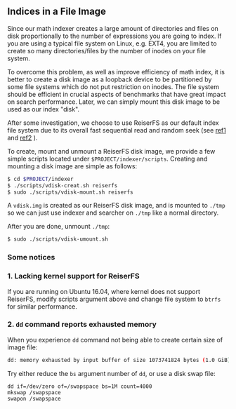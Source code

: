 ## Indices in a File Image
Since our math indexer creates a large amount of directories and
files on disk proportionally to the number of expressions you are
going to index.
If you are using a typical file system on Linux, e.g. EXT4, you are
limited to create so many directories/files by the number of inodes
on your file system.

To overcome this problem, as well as improve efficiency of math index,
it is better to create a disk image as a loopback device to be
partitioned by some file systems which do not put restriction on inodes.
The file system should be efficient in crucial aspects of benchmarks that
have great impact on search performance. Later, we can simply mount this
disk image to be used as our index "disk".

After some investigation, we choose to use ReiserFS as our default index
file system due to its overall fast sequential read and random seek
(see
[ref1](http://girlyngeek.blogspot.com/2011/04/ultimate-linux-filesystems-benchmark.html)
and
[ref2](https://debian-administration.org/article/388/Filesystems_ext3_reiser_xfs_jfs_comparison_on_Debian_Etch)
).

To create, mount and unmount a ReiserFS disk image, we provide a few simple
scripts located under `$PROJECT/indexer/scripts`. Creating and mounting a
disk image are simple as follows:

```sh
$ cd $PROJECT/indexer
$ ./scripts/vdisk-creat.sh reiserfs
$ sudo ./scripts/vdisk-mount.sh reiserfs
```
A `vdisk.img` is created as our ReiserFS disk image, and is mounted to
`./tmp` so we can just use indexer and searcher on `./tmp` like a
normal directory.

After you are done, unmount `./tmp`:
```sh
$ sudo ./scripts/vdisk-umount.sh
```

### Some notices

### 1. Lacking kernel support for ReiserFS
If you are running on Ubuntu 16.04, where kernel does not support ReiserFS, modify scripts 
argument above and change file system to `btrfs` for similar performance.

### 2. `dd` command reports exhausted memory
When you experience `dd` command not being able to create certain size of image file:

```sh
dd: memory exhausted by input buffer of size 1073741824 bytes (1.0 GiB)
```
Try either reduce the `bs` argument number of `dd`, or use a disk swap file:
```
dd if=/dev/zero of=/swapspace bs=1M count=4000
mkswap /swapspace
swapon /swapspace
```
